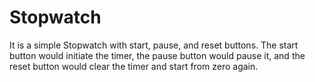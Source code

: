 # Stopwatch
It is a simple Stopwatch with start, pause, and reset buttons.
The start button would initiate the timer, the pause button would pause it, and the reset button would clear the timer and start from zero again.
